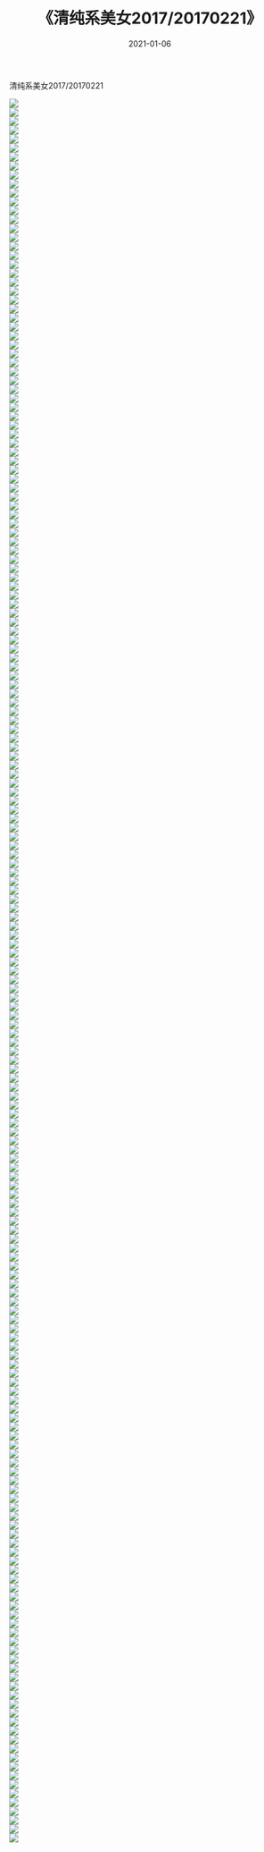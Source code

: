 ﻿---
layout: post
title:  《清纯系美女2017/20170221》
date:   2021-01-06
img: http://img.660000.xyz/Sharelink/清纯系美女/2017/20170221/000.jpg
categories: [美女, 清纯, 唯美]
---

清纯系美女2017/20170221

 ![](http://img.660000.xyz/Sharelink/清纯系美女/2017/20170221/001.png) <br>![](http://img.660000.xyz/Sharelink/清纯系美女/2017/20170221/002.png) <br>![](http://img.660000.xyz/Sharelink/清纯系美女/2017/20170221/003.png) <br>![](http://img.660000.xyz/Sharelink/清纯系美女/2017/20170221/004.png) <br>![](http://img.660000.xyz/Sharelink/清纯系美女/2017/20170221/005.png) <br>![](http://img.660000.xyz/Sharelink/清纯系美女/2017/20170221/006.png) <br>![](http://img.660000.xyz/Sharelink/清纯系美女/2017/20170221/007.png) <br>![](http://img.660000.xyz/Sharelink/清纯系美女/2017/20170221/008.png) <br>![](http://img.660000.xyz/Sharelink/清纯系美女/2017/20170221/009.png) <br>![](http://img.660000.xyz/Sharelink/清纯系美女/2017/20170221/010.png) <br>![](http://img.660000.xyz/Sharelink/清纯系美女/2017/20170221/011.png) <br>![](http://img.660000.xyz/Sharelink/清纯系美女/2017/20170221/012.png) <br>![](http://img.660000.xyz/Sharelink/清纯系美女/2017/20170221/013.png) <br>![](http://img.660000.xyz/Sharelink/清纯系美女/2017/20170221/014.png) <br>![](http://img.660000.xyz/Sharelink/清纯系美女/2017/20170221/015.png) <br>![](http://img.660000.xyz/Sharelink/清纯系美女/2017/20170221/016.png) <br>![](http://img.660000.xyz/Sharelink/清纯系美女/2017/20170221/017.png) <br>![](http://img.660000.xyz/Sharelink/清纯系美女/2017/20170221/018.png) <br>![](http://img.660000.xyz/Sharelink/清纯系美女/2017/20170221/019.png) <br>![](http://img.660000.xyz/Sharelink/清纯系美女/2017/20170221/020.png) <br>![](http://img.660000.xyz/Sharelink/清纯系美女/2017/20170221/021.png) <br>![](http://img.660000.xyz/Sharelink/清纯系美女/2017/20170221/022.png) <br>![](http://img.660000.xyz/Sharelink/清纯系美女/2017/20170221/023.png) <br>![](http://img.660000.xyz/Sharelink/清纯系美女/2017/20170221/024.png) <br>![](http://img.660000.xyz/Sharelink/清纯系美女/2017/20170221/025.png) <br>![](http://img.660000.xyz/Sharelink/清纯系美女/2017/20170221/026.png) <br>![](http://img.660000.xyz/Sharelink/清纯系美女/2017/20170221/027.png) <br>![](http://img.660000.xyz/Sharelink/清纯系美女/2017/20170221/028.png) <br>![](http://img.660000.xyz/Sharelink/清纯系美女/2017/20170221/029.png) <br>![](http://img.660000.xyz/Sharelink/清纯系美女/2017/20170221/030.png) <br>![](http://img.660000.xyz/Sharelink/清纯系美女/2017/20170221/031.png) <br>![](http://img.660000.xyz/Sharelink/清纯系美女/2017/20170221/032.png) <br>![](http://img.660000.xyz/Sharelink/清纯系美女/2017/20170221/033.png) <br>![](http://img.660000.xyz/Sharelink/清纯系美女/2017/20170221/034.png) <br>![](http://img.660000.xyz/Sharelink/清纯系美女/2017/20170221/035.png) <br>![](http://img.660000.xyz/Sharelink/清纯系美女/2017/20170221/036.png) <br>![](http://img.660000.xyz/Sharelink/清纯系美女/2017/20170221/037.png) <br>![](http://img.660000.xyz/Sharelink/清纯系美女/2017/20170221/038.png) <br>![](http://img.660000.xyz/Sharelink/清纯系美女/2017/20170221/039.png) <br>![](http://img.660000.xyz/Sharelink/清纯系美女/2017/20170221/040.png) <br>![](http://img.660000.xyz/Sharelink/清纯系美女/2017/20170221/041.png) <br>![](http://img.660000.xyz/Sharelink/清纯系美女/2017/20170221/042.png) <br>![](http://img.660000.xyz/Sharelink/清纯系美女/2017/20170221/043.png) <br>![](http://img.660000.xyz/Sharelink/清纯系美女/2017/20170221/044.png) <br>![](http://img.660000.xyz/Sharelink/清纯系美女/2017/20170221/045.png) <br>![](http://img.660000.xyz/Sharelink/清纯系美女/2017/20170221/046.png) <br>![](http://img.660000.xyz/Sharelink/清纯系美女/2017/20170221/047.png) <br>![](http://img.660000.xyz/Sharelink/清纯系美女/2017/20170221/048.png) <br>![](http://img.660000.xyz/Sharelink/清纯系美女/2017/20170221/049.png) <br>![](http://img.660000.xyz/Sharelink/清纯系美女/2017/20170221/050.png) <br>![](http://img.660000.xyz/Sharelink/清纯系美女/2017/20170221/051.png) <br>![](http://img.660000.xyz/Sharelink/清纯系美女/2017/20170221/052.png) <br>![](http://img.660000.xyz/Sharelink/清纯系美女/2017/20170221/053.png) <br>![](http://img.660000.xyz/Sharelink/清纯系美女/2017/20170221/054.png) <br>![](http://img.660000.xyz/Sharelink/清纯系美女/2017/20170221/055.png) <br>![](http://img.660000.xyz/Sharelink/清纯系美女/2017/20170221/056.png) <br>![](http://img.660000.xyz/Sharelink/清纯系美女/2017/20170221/057.png) <br>![](http://img.660000.xyz/Sharelink/清纯系美女/2017/20170221/058.png) <br>![](http://img.660000.xyz/Sharelink/清纯系美女/2017/20170221/059.png) <br>![](http://img.660000.xyz/Sharelink/清纯系美女/2017/20170221/060.png) <br>![](http://img.660000.xyz/Sharelink/清纯系美女/2017/20170221/061.png) <br>![](http://img.660000.xyz/Sharelink/清纯系美女/2017/20170221/062.png) <br>![](http://img.660000.xyz/Sharelink/清纯系美女/2017/20170221/063.png) <br>![](http://img.660000.xyz/Sharelink/清纯系美女/2017/20170221/064.png) <br>![](http://img.660000.xyz/Sharelink/清纯系美女/2017/20170221/065.png) <br>![](http://img.660000.xyz/Sharelink/清纯系美女/2017/20170221/066.png) <br>![](http://img.660000.xyz/Sharelink/清纯系美女/2017/20170221/067.png) <br>![](http://img.660000.xyz/Sharelink/清纯系美女/2017/20170221/068.png) <br>![](http://img.660000.xyz/Sharelink/清纯系美女/2017/20170221/069.png) <br>![](http://img.660000.xyz/Sharelink/清纯系美女/2017/20170221/070.png) <br>![](http://img.660000.xyz/Sharelink/清纯系美女/2017/20170221/071.png) <br>![](http://img.660000.xyz/Sharelink/清纯系美女/2017/20170221/072.png) <br>![](http://img.660000.xyz/Sharelink/清纯系美女/2017/20170221/073.png) <br>![](http://img.660000.xyz/Sharelink/清纯系美女/2017/20170221/074.png) <br>![](http://img.660000.xyz/Sharelink/清纯系美女/2017/20170221/075.png) <br>![](http://img.660000.xyz/Sharelink/清纯系美女/2017/20170221/076.png) <br>![](http://img.660000.xyz/Sharelink/清纯系美女/2017/20170221/077.png) <br>![](http://img.660000.xyz/Sharelink/清纯系美女/2017/20170221/078.png) <br>![](http://img.660000.xyz/Sharelink/清纯系美女/2017/20170221/079.png) <br>![](http://img.660000.xyz/Sharelink/清纯系美女/2017/20170221/080.png) <br>![](http://img.660000.xyz/Sharelink/清纯系美女/2017/20170221/081.png) <br>![](http://img.660000.xyz/Sharelink/清纯系美女/2017/20170221/082.png) <br>![](http://img.660000.xyz/Sharelink/清纯系美女/2017/20170221/083.png) <br>![](http://img.660000.xyz/Sharelink/清纯系美女/2017/20170221/084.png) <br>![](http://img.660000.xyz/Sharelink/清纯系美女/2017/20170221/085.png) <br>![](http://img.660000.xyz/Sharelink/清纯系美女/2017/20170221/086.png) <br>![](http://img.660000.xyz/Sharelink/清纯系美女/2017/20170221/087.png) <br>![](http://img.660000.xyz/Sharelink/清纯系美女/2017/20170221/088.png) <br>![](http://img.660000.xyz/Sharelink/清纯系美女/2017/20170221/089.png) <br>![](http://img.660000.xyz/Sharelink/清纯系美女/2017/20170221/090.png) <br>![](http://img.660000.xyz/Sharelink/清纯系美女/2017/20170221/091.png) <br>![](http://img.660000.xyz/Sharelink/清纯系美女/2017/20170221/092.png) <br>![](http://img.660000.xyz/Sharelink/清纯系美女/2017/20170221/093.png) <br>![](http://img.660000.xyz/Sharelink/清纯系美女/2017/20170221/094.png) <br>![](http://img.660000.xyz/Sharelink/清纯系美女/2017/20170221/095.png) <br>![](http://img.660000.xyz/Sharelink/清纯系美女/2017/20170221/096.png) <br>![](http://img.660000.xyz/Sharelink/清纯系美女/2017/20170221/097.png) <br>![](http://img.660000.xyz/Sharelink/清纯系美女/2017/20170221/098.png) <br>![](http://img.660000.xyz/Sharelink/清纯系美女/2017/20170221/099.png) <br>![](http://img.660000.xyz/Sharelink/清纯系美女/2017/20170221/100.png) <br>![](http://img.660000.xyz/Sharelink/清纯系美女/2017/20170221/101.png) <br>![](http://img.660000.xyz/Sharelink/清纯系美女/2017/20170221/102.png) <br>![](http://img.660000.xyz/Sharelink/清纯系美女/2017/20170221/103.png) <br>![](http://img.660000.xyz/Sharelink/清纯系美女/2017/20170221/104.png) <br>![](http://img.660000.xyz/Sharelink/清纯系美女/2017/20170221/105.png) <br>![](http://img.660000.xyz/Sharelink/清纯系美女/2017/20170221/106.png) <br>![](http://img.660000.xyz/Sharelink/清纯系美女/2017/20170221/107.png) <br>![](http://img.660000.xyz/Sharelink/清纯系美女/2017/20170221/108.png) <br>![](http://img.660000.xyz/Sharelink/清纯系美女/2017/20170221/109.png) <br>![](http://img.660000.xyz/Sharelink/清纯系美女/2017/20170221/110.png) <br>![](http://img.660000.xyz/Sharelink/清纯系美女/2017/20170221/111.png) <br>![](http://img.660000.xyz/Sharelink/清纯系美女/2017/20170221/112.png) <br>![](http://img.660000.xyz/Sharelink/清纯系美女/2017/20170221/113.png) <br>![](http://img.660000.xyz/Sharelink/清纯系美女/2017/20170221/114.png) <br>![](http://img.660000.xyz/Sharelink/清纯系美女/2017/20170221/115.png) <br>![](http://img.660000.xyz/Sharelink/清纯系美女/2017/20170221/116.png) <br>![](http://img.660000.xyz/Sharelink/清纯系美女/2017/20170221/117.png) <br>![](http://img.660000.xyz/Sharelink/清纯系美女/2017/20170221/118.png) <br>![](http://img.660000.xyz/Sharelink/清纯系美女/2017/20170221/119.png) <br>![](http://img.660000.xyz/Sharelink/清纯系美女/2017/20170221/120.png) <br>![](http://img.660000.xyz/Sharelink/清纯系美女/2017/20170221/121.png) <br>![](http://img.660000.xyz/Sharelink/清纯系美女/2017/20170221/122.png) <br>![](http://img.660000.xyz/Sharelink/清纯系美女/2017/20170221/123.png) <br>![](http://img.660000.xyz/Sharelink/清纯系美女/2017/20170221/124.png) <br>![](http://img.660000.xyz/Sharelink/清纯系美女/2017/20170221/125.png) <br>![](http://img.660000.xyz/Sharelink/清纯系美女/2017/20170221/126.png) <br>![](http://img.660000.xyz/Sharelink/清纯系美女/2017/20170221/127.png) <br>![](http://img.660000.xyz/Sharelink/清纯系美女/2017/20170221/128.png) <br>![](http://img.660000.xyz/Sharelink/清纯系美女/2017/20170221/129.png) <br>![](http://img.660000.xyz/Sharelink/清纯系美女/2017/20170221/130.png) <br>![](http://img.660000.xyz/Sharelink/清纯系美女/2017/20170221/131.png) <br>![](http://img.660000.xyz/Sharelink/清纯系美女/2017/20170221/132.png) <br>![](http://img.660000.xyz/Sharelink/清纯系美女/2017/20170221/133.png) <br>![](http://img.660000.xyz/Sharelink/清纯系美女/2017/20170221/134.png) <br>![](http://img.660000.xyz/Sharelink/清纯系美女/2017/20170221/135.png) <br>![](http://img.660000.xyz/Sharelink/清纯系美女/2017/20170221/136.png) <br>![](http://img.660000.xyz/Sharelink/清纯系美女/2017/20170221/137.png) <br>![](http://img.660000.xyz/Sharelink/清纯系美女/2017/20170221/138.png) <br>![](http://img.660000.xyz/Sharelink/清纯系美女/2017/20170221/139.png) <br>![](http://img.660000.xyz/Sharelink/清纯系美女/2017/20170221/140.png) <br>![](http://img.660000.xyz/Sharelink/清纯系美女/2017/20170221/141.png) <br>![](http://img.660000.xyz/Sharelink/清纯系美女/2017/20170221/142.png) <br>![](http://img.660000.xyz/Sharelink/清纯系美女/2017/20170221/143.png) <br>![](http://img.660000.xyz/Sharelink/清纯系美女/2017/20170221/144.png) <br>![](http://img.660000.xyz/Sharelink/清纯系美女/2017/20170221/145.png) <br>![](http://img.660000.xyz/Sharelink/清纯系美女/2017/20170221/146.png) <br>![](http://img.660000.xyz/Sharelink/清纯系美女/2017/20170221/147.png) <br>![](http://img.660000.xyz/Sharelink/清纯系美女/2017/20170221/148.png) <br>![](http://img.660000.xyz/Sharelink/清纯系美女/2017/20170221/149.png) <br>![](http://img.660000.xyz/Sharelink/清纯系美女/2017/20170221/150.png) <br>![](http://img.660000.xyz/Sharelink/清纯系美女/2017/20170221/151.png) <br>![](http://img.660000.xyz/Sharelink/清纯系美女/2017/20170221/152.png) <br>![](http://img.660000.xyz/Sharelink/清纯系美女/2017/20170221/153.png) <br>![](http://img.660000.xyz/Sharelink/清纯系美女/2017/20170221/154.png) <br>![](http://img.660000.xyz/Sharelink/清纯系美女/2017/20170221/155.png) <br>![](http://img.660000.xyz/Sharelink/清纯系美女/2017/20170221/156.png) <br>![](http://img.660000.xyz/Sharelink/清纯系美女/2017/20170221/157.png) <br>![](http://img.660000.xyz/Sharelink/清纯系美女/2017/20170221/158.png) <br>![](http://img.660000.xyz/Sharelink/清纯系美女/2017/20170221/159.png) <br>![](http://img.660000.xyz/Sharelink/清纯系美女/2017/20170221/160.png) <br>![](http://img.660000.xyz/Sharelink/清纯系美女/2017/20170221/161.png) <br>![](http://img.660000.xyz/Sharelink/清纯系美女/2017/20170221/162.png) <br>![](http://img.660000.xyz/Sharelink/清纯系美女/2017/20170221/163.png) <br>![](http://img.660000.xyz/Sharelink/清纯系美女/2017/20170221/164.png) <br>![](http://img.660000.xyz/Sharelink/清纯系美女/2017/20170221/165.png) <br>![](http://img.660000.xyz/Sharelink/清纯系美女/2017/20170221/166.png) <br>![](http://img.660000.xyz/Sharelink/清纯系美女/2017/20170221/167.png) <br>![](http://img.660000.xyz/Sharelink/清纯系美女/2017/20170221/168.png) <br>![](http://img.660000.xyz/Sharelink/清纯系美女/2017/20170221/169.png) <br>![](http://img.660000.xyz/Sharelink/清纯系美女/2017/20170221/170.png) <br>![](http://img.660000.xyz/Sharelink/清纯系美女/2017/20170221/171.png) <br>![](http://img.660000.xyz/Sharelink/清纯系美女/2017/20170221/172.png) <br>![](http://img.660000.xyz/Sharelink/清纯系美女/2017/20170221/173.png) <br>![](http://img.660000.xyz/Sharelink/清纯系美女/2017/20170221/174.png) <br>![](http://img.660000.xyz/Sharelink/清纯系美女/2017/20170221/175.png) <br>![](http://img.660000.xyz/Sharelink/清纯系美女/2017/20170221/176.png) <br>![](http://img.660000.xyz/Sharelink/清纯系美女/2017/20170221/177.png) <br>![](http://img.660000.xyz/Sharelink/清纯系美女/2017/20170221/178.png) <br>![](http://img.660000.xyz/Sharelink/清纯系美女/2017/20170221/179.png) <br>![](http://img.660000.xyz/Sharelink/清纯系美女/2017/20170221/180.png) <br>![](http://img.660000.xyz/Sharelink/清纯系美女/2017/20170221/181.png) <br>![](http://img.660000.xyz/Sharelink/清纯系美女/2017/20170221/182.png) <br>![](http://img.660000.xyz/Sharelink/清纯系美女/2017/20170221/183.png) <br>![](http://img.660000.xyz/Sharelink/清纯系美女/2017/20170221/184.png) <br>![](http://img.660000.xyz/Sharelink/清纯系美女/2017/20170221/185.png) <br>![](http://img.660000.xyz/Sharelink/清纯系美女/2017/20170221/186.png) <br>![](http://img.660000.xyz/Sharelink/清纯系美女/2017/20170221/187.png) <br>![](http://img.660000.xyz/Sharelink/清纯系美女/2017/20170221/188.png) <br>![](http://img.660000.xyz/Sharelink/清纯系美女/2017/20170221/189.png) <br>![](http://img.660000.xyz/Sharelink/清纯系美女/2017/20170221/190.png) <br>![](http://img.660000.xyz/Sharelink/清纯系美女/2017/20170221/191.png) <br>![](http://img.660000.xyz/Sharelink/清纯系美女/2017/20170221/192.png) <br>![](http://img.660000.xyz/Sharelink/清纯系美女/2017/20170221/193.png) <br>![](http://img.660000.xyz/Sharelink/清纯系美女/2017/20170221/194.png) <br>![](http://img.660000.xyz/Sharelink/清纯系美女/2017/20170221/195.png) <br>